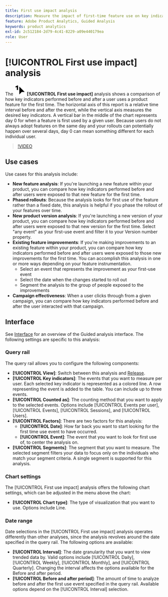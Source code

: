 ```yaml
---
title: First use impact analysis
description: Measure the impact of first-time feature use on key indicators.
feature: Adobe Product Analytics, Guided Analysis
keywords: product analytics
exl-id: 2c512184-2d79-4c41-8229-a09e440179ea
role: User
---
```

# [!UICONTROL First use impact] analysis

The ![FirstUse](/help/assets/icons/FirstUse.svg) **[!UICONTROL First use impact]** analysis shows a comparison of how key indicators performed before and after a user uses a product feature for the first time. The horizontal axis of this report is a relative time interval before and after the event, while the vertical axis measures the desired key indicators. A vertical bar in the middle of the chart represents day 0 for when a feature is first used by a given user. Because users do not always adopt features on the same day and your rollouts can potentially happen over several days, day 0 can mean something different for each individual user.


>[!VIDEO](https://video.tv.adobe.com/v/3421661/?learn=on)


## Use cases

Use cases for this analysis include:

* **New feature analysis**: If you're launching a new feature within your product, you can compare how key indicators performed before and after users were exposed to that new feature for the first time. 
* **Phased rollouts**: Because the analysis looks for first use of the feature rather than a fixed date, this analysis is helpful if you phase the rollout of your features over time.
* **New product version analysis**: If you're launching a new version of your product, you can compare how key indicators performed before and after users were exposed to that new version for the first time. Select "any event" as your first-use event and filter it to your Version number property.
* **Existing feature improvements**: If you're making improvements to an existing feature within your product, you can compare how key indicators performed before and after users were exposed to those new improvements for the first time. You can accomplish this analysis in one or more ways depending on your feature instrumentation.
  * Select an event that represents the improvement as your first-use event
  * Select the date when the changes started to roll out
  * Segment the analysis to the group of people exposed to the improvements
* **Campaign effectiveness**: When a user clicks through from a given campaign, you can compare how key indicators performed before and after the user interacted with that campaign.

## Interface

See [Interface](../overview.md#interface) for an overview of the Guided analysis interface. The following settings are specific to this analysis:

### Query rail

The query rail allows you to configure the following components:

* **[!UICONTROL View]**: Switch between this analysis and [Release](release-impact.md).
* **[!UICONTROL Key indicators]**: The events that you want to measure per user. Each selected key indicator is represented as a colored line. A row representing the event is added to the table. You can include up to three events.
* **[!UICONTROL Counted as]**: The counting method that you want to apply to the selected events. Options include [!UICONTROL Events per user], [!UICONTROL Events], [!UICONTROL Sessions], and [!UICONTROL Users].
* **[!UICONTROL Factors]**: There are two factors for this analysis:
  * **[!UICONTROL Date]**: How far back you want to start looking for the first time use event to have occurred.
  * **[!UICONTROL Event]**: The event that you want to look for first use of, to center the analysis on. 
* **[!UICONTROL Segments]**: The segment that you want to measure. The selected segment filters your data to focus only on the individuals who match your segment criteria. A single segment is supported for this analysis.

### Chart settings

The [!UICONTROL First use impact] analysis offers the following chart settings, which can be adjusted in the menu above the chart:

* **[!UICONTROL Chart type]**: The type of visualization that you want to use. Options include Line.

### Date range

Date selections in the [!UICONTROL First use impact] analysis operates differently than other analyses, since the analysis revolves around the date specified in the query rail. The following options are available:

* **[!UICONTROL Interval]**: The date granularity that you want to view trended data by. Valid options include [!UICONTROL Daily], [!UICONTROL Weekly], [!UICONTROL Monthly], and [!UICONTROL Quarterly]. Changing the interval affects the options available for the Before and after period.
* **[!UICONTROL Before and after period]**: The amount of time to analyze before and after the first use event specified in the query rail. Available options depend on the [!UICONTROL Interval] selection.

<!--
## Example

See below for an example of the analysis.

![First use impact](../assets/first-use-impact.png)

-->
